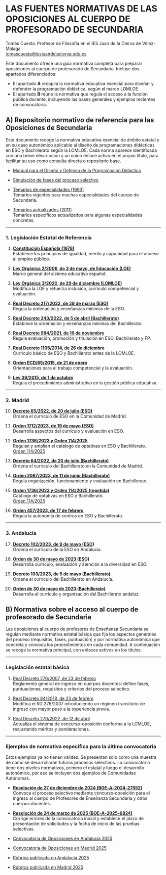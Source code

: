 # **LAS FUENTES NORMATIVAS DE LAS OPOSICIONES AL CUERPO DE PROFESORADO DE SECUNDARIA**
Tomás Cuesta. Profesor de Filosofía en el IES Juan de la Cierva de Vélez-Málaga  
tomascuesta@iesjuandelacierva.edu.es

Este documento ofrece una guía normativa completa para preparar oposiciones al cuerpo de profesorado de Secundaria. Incluye dos apartados diferenciados:  
- El apartado **A** recopila la normativa educativa esencial para diseñar y defender la programación didáctica, según el marco LOMLOE.  
- El apartado **B** reúne la normativa que regula el acceso a la función pública docente, incluyendo las bases generales y ejemplos recientes de convocatoria.

## **A) Repositorio normativo de referencia para las Oposiciones de Secundaria**
Este documento recoge la normativa educativa esencial de ámbito estatal y en su caso autonómico aplicable al diseño de programaciones didácticas en ESO y Bachillerato según la LOMLOE. Cada norma aparece identificada con una breve descripción y un único enlace activo en el propio título, para facilitar su uso como consulta directa o repositorio base.

- [Manual para el Diseño y Defensa de la Programación Didáctica](https://www.amazon.es/dp/B0FQTNWMTP)
- [Simulación de fases del proceso selectivo](https://vertice1971.github.io/thomasbooks/Oposiciones_Secundaria/Oposiciones%20app/)
- [Temarios de especialidades (1993)](https://www.boe.es/boe/dias/1993/09/21/pdfs/A27400-27438.pdf)  
Temarios vigentes para muchas especialidades del cuerpo de Secundaria.

- [Temarios actualizados (2011)](https://www.boe.es/boe/dias/2011/11/18/pdfs/BOE-A-2011-18099.pdf)  
Temarios específicos actualizados para algunas especialidades concretas.

---

### **1. Legislación Estatal de Referencia**

1. [**Constitución Española (1978)**](https://www.boe.es/buscar/pdf/1978/BOE-A-1978-31229-consolidado.pdf)  
Establece los principios de igualdad, mérito y capacidad para el acceso al empleo público.

2. [**Ley Orgánica 2/2006, de 3 de mayo, de Educación (LOE)**](https://www.boe.es/buscar/pdf/2006/BOE-A-2006-7899-consolidado.pdf)  
Marco general del sistema educativo español.

3. [**Ley Orgánica 3/2020, de 29 de diciembre (LOMLOE)**](https://www.boe.es/buscar/pdf/2020/BOE-A-2020-17264-consolidado.pdf)  
Modifica la LOE y refuerza inclusión, currículo competencial y evaluación.

4. [**Real Decreto 217/2022, de 29 de marzo (ESO)**](https://www.boe.es/buscar/pdf/2022/BOE-A-2022-4975-consolidado.pdf)  
Regula la ordenación y enseñanzas mínimas de la ESO.

5. [**Real Decreto 243/2022, de 5 de abril (Bachillerato)**](https://www.boe.es/buscar/pdf/2022/BOE-A-2022-5521-consolidado.pdf)  
Establece la ordenación y enseñanzas mínimas del Bachillerato.

6. [**Real Decreto 984/2021, de 16 de noviembre**](https://www.boe.es/boe/dias/2021/11/17/pdfs/BOE-A-2021-18812.pdf)  
Regula evaluación, promoción y titulación en ESO, Bachillerato y FP.

7. [**Real Decreto 1105/2014, de 26 de diciembre**](https://www.boe.es/buscar/pdf/2015/BOE-A-2015-37-consolidado.pdf)  
Currículo básico de ESO y Bachillerato antes de la LOMLOE.

8. [**Orden ECD/65/2015, de 21 de enero**](https://www.boe.es/buscar/pdf/2015/BOE-A-2015-738-consolidado.pdf)  
Orientaciones para el trabajo competencial y la evaluación.

9. [**Ley 39/2015, de 1 de octubre**](https://www.boe.es/buscar/pdf/2015/BOE-A-2015-10565-consolidado.pdf)  
Regula el procedimiento administrativo en la gestión pública educativa.

---

### **2. Madrid**

10. [**Decreto 65/2022, de 20 de julio (ESO)**](https://www.bocm.es/eli/es-md/d/2022/07/20/65/con)  
Ordena el currículo de ESO en la Comunidad de Madrid.

11. [**Orden 1712/2023, de 19 de mayo (ESO)**](https://www.bocm.es/boletin/CM_Orden_BOCM/2023/05/31/BOCM-20230531-17.PDF)  
Desarrolla aspectos del currículo y evaluación en ESO.

12. [**Orden 1736/2023 y Orden 114/2025**](https://www.bocm.es/boletin/CM_Orden_BOCM/2023/05/31/BOCM-20230531-18.PDF)  
Regulan y amplían el catálogo de optativas en ESO y Bachillerato.  
[Orden 114/2025](https://www.bocm.es/boletin/CM_Orden_BOCM/2025/01/31/BOCM-20250131-18.PDF)

13. [**Decreto 64/2022, de 20 de julio (Bachillerato)**](https://www.comunidad.madrid/sites/default/files/doc/educacion/univ/decreto_64_2022_de_20_de_julio_curriculo_bachillerato.pdf)  
Ordena el currículo del Bachillerato en la Comunidad de Madrid.

14. [**Orden 2067/2023, de 11 de junio (Bachillerato)**](https://www.comunidad.madrid/sites/default/files/doc/educacion/univ/orden2067_2023_bachillerato.pdf)  
Regula organización, funcionamiento y evaluación en Bachillerato.

15. [**Orden 1736/2023 y Orden 114/2025 (repetida)**](https://www.comunidad.madrid/sites/default/files/orden_1736_2023.pdf)  
Catálogo de optativas en ESO y Bachillerato.  
[Orden 114/2025](https://www.bocm.es/boletin/CM_Orden_BOCM/2025/01/31/BOCM-20250131-18.PDF)

16. [**Orden 457/2023, de 17 de febrero**](https://www.comunidad.madrid/sites/default/files/doc/educacion/orden_457_auton._centros.pdf)  
Regula la autonomía de centros en ESO y Bachillerato.

---

### **3. Andalucía**

17. [**Decreto 102/2023, de 9 de mayo (ESO)**](https://www.juntadeandalucia.es/boja/2023/90/3)  
Ordena el currículo de la ESO en Andalucía.

18. [**Orden de 30 de mayo de 2023 (ESO)**](https://www.juntadeandalucia.es/boja/2023/104/36)  
Desarrolla currículo, evaluación y atención a la diversidad en ESO.

19. [**Decreto 103/2023, de 9 de mayo (Bachillerato)**](https://www.juntadeandalucia.es/boja/2023/90/4)  
Ordena el currículo del Bachillerato en Andalucía.

20. [**Orden de 30 de mayo de 2023 (Bachillerato)**](https://www.juntadeandalucia.es/boja/2023/104/37)  
Desarrolla el currículo y organización del Bachillerato andaluz.

## **B) Normativa sobre el acceso al cuerpo de profesorado de Secundaria**

Las oposiciones al cuerpo de profesores de Enseñanza Secundaria se regulan mediante normativa estatal básica que fija los aspectos generales del proceso (requisitos, fases, puntuación) y por normativa autonómica que concreta y convoca los procedimientos en cada comunidad. A continuación se recoge la normativa principal, con enlaces activos en los títulos.

---

### **Legislación estatal básica**

1. [Real Decreto 276/2007, de 23 de febrero](https://www.boe.es/buscar/pdf/2007/BOE-A-2007-4372-consolidado.pdf)  
Reglamento general de ingreso en cuerpos docentes: define fases, puntuaciones, requisitos y criterios del proceso selectivo.

2. [Real Decreto 84/2018, de 23 de febrero](https://www.boe.es/boe/dias/2018/02/24/pdfs/BOE-A-2018-2614.pdf)  
Modifica el RD 276/2007 introduciendo un régimen transitorio de ingreso con mayor peso a la experiencia previa.

3. [Real Decreto 270/2022, de 12 de abril](https://www.boe.es/boe/dias/2022/04/13/pdfs/BOE-A-2022-6048.pdf)  
Actualiza el sistema de concurso-oposición conforme a la LOMLOE, reajustando méritos y ponderaciones.

---

### **Ejemplos de normativa específica para la última convocatoria**

Estos ejemplos ya no tienen validez. Se presentan solo como una muestra de cómo se desarrollarán futuros procesos selectivos. La convocatoria tiene dos niveles normativos, primero el estatal y luego el desarrollo autonómico, por eso se incluyen dos ejemplos de Comunidades Autónomas.

- [**Resolución de 27 de diciembre de 2024 (BOE‑A‑2024‑27552)**](https://www.boe.es/boe/dias/2024/12/31/pdfs/BOE-A-2024-27552.pdf)  
Convoca el proceso selectivo mediante concurso‑oposición para el ingreso al cuerpo de Profesores de Enseñanza Secundaria y otros cuerpos docentes.

- [**Resolución de 24 de marzo de 2025 (BOE‑A‑2025‑6824)**](https://www.boe.es/boe/dias/2025/04/04/pdfs/BOE-A-2025-6824.pdf)  
Corrige errores de la convocatoria inicial y establece el plazo de presentación de solicitudes y la fecha de inicio de las pruebas selectivas.

- [Convocatoria de Oposiciones en Andalucía 2025](https://www.juntadeandalucia.es/boja/2025/38/BOJA25-038-00071-2616-01_00316223.pdf)  
- [Convocatoria de Oposiciones en Madrid 2025](https://www.bocm.es/boletin/CM_Orden_BOCM/2025/02/28/BOCM-20250228-17.PDF)  
- [Rúbrica publicada en Andalucía 2025](https://www.juntadeandalucia.es/educacion/portales/documents/20123/1771905/Criterios%20de%20actuaci%C3%B3n%20y%20homogenizaci%C3%B3n%20Cuerpo%20590%20sin%20FP.pdf/ecfd3eab-e635-71ca-6d7e-6babf3122ca1?version=1.0)  
- [Rúbrica publicada en Madrid 2025](https://www.comunidad.madrid/sites/default/files/doc/educacion/rh03/rh03_257_2025_ce_590001_250625.pdf)
